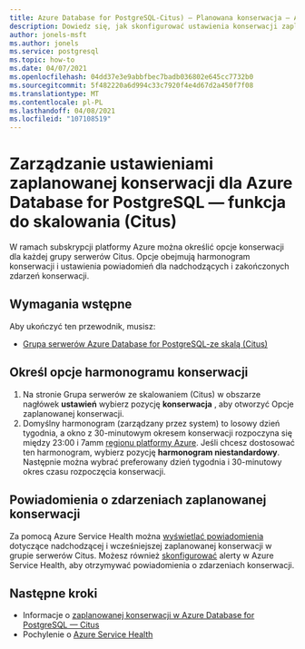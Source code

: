 ```yaml
---
title: Azure Database for PostgreSQL-Citus) — Planowana konserwacja — Azure Portal
description: Dowiedz się, jak skonfigurować ustawienia konserwacji zaplanowanej dla Azure Database for PostgreSQL ze skalowaniem (Citus) z Azure Portal.
author: jonels-msft
ms.author: jonels
ms.service: postgresql
ms.topic: how-to
ms.date: 04/07/2021
ms.openlocfilehash: 04dd37e3e9abbfbec7badb036802e645cc7732b0
ms.sourcegitcommit: 5f482220a6d994c33c7920f4e4d67d2a450f7f08
ms.translationtype: MT
ms.contentlocale: pl-PL
ms.lasthandoff: 04/08/2021
ms.locfileid: "107108519"
---
```

# <a name="manage-scheduled-maintenance-settings-for-azure-database-for-postgresql--hyperscale-citus"></a>Zarządzanie ustawieniami zaplanowanej konserwacji dla Azure Database for PostgreSQL — funkcja do skalowania (Citus)

W ramach subskrypcji platformy Azure można określić opcje konserwacji dla każdej grupy serwerów Citus. Opcje obejmują harmonogram konserwacji i ustawienia powiadomień dla nadchodzących i zakończonych zdarzeń konserwacji.

## <a name="prerequisites"></a>Wymagania wstępne

Aby ukończyć ten przewodnik, musisz:

- [Grupa serwerów Azure Database for PostgreSQL-ze skalą (Citus)](quickstart-create-hyperscale-portal.md)

## <a name="specify-maintenance-schedule-options"></a>Określ opcje harmonogramu konserwacji

1. Na stronie Grupa serwerów ze skalowaniem (Citus) w obszarze nagłówek **ustawień** wybierz pozycję **konserwacja** , aby otworzyć Opcje zaplanowanej konserwacji.
2. Domyślny harmonogram (zarządzany przez system) to losowy dzień tygodnia, a okno z 30-minutowym okresem konserwacji rozpoczyna się między 23:00 i 7amm [regionu platformy Azure](https://go.microsoft.com/fwlink/?linkid=2143646). Jeśli chcesz dostosować ten harmonogram, wybierz pozycję **harmonogram niestandardowy**. Następnie można wybrać preferowany dzień tygodnia i 30-minutowy okres czasu rozpoczęcia konserwacji.

## <a name="notifications-about-scheduled-maintenance-events"></a>Powiadomienia o zdarzeniach zaplanowanej konserwacji

Za pomocą Azure Service Health można [wyświetlać powiadomienia](../service-health/service-notifications.md) dotyczące nadchodzącej i wcześniejszej zaplanowanej konserwacji w grupie serwerów Citus. Możesz również [skonfigurować](../service-health/resource-health-alert-monitor-guide.md) alerty w Azure Service Health, aby otrzymywać powiadomienia o zdarzeniach konserwacji.

## <a name="next-steps"></a>Następne kroki

* Informacje o [zaplanowanej konserwacji w Azure Database for PostgreSQL — Citus](concepts-hyperscale-maintenance.md)
* Pochylenie o [Azure Service Health](../service-health/overview.md)
